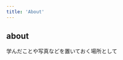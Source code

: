 ```yaml
---
title: 'About'
---
```


<!--
This content will be displayed at the top of the index page.
You can leave this empty if you don’t want to show any content.
-->

## about

学んだことや写真などを置いておく場所として
